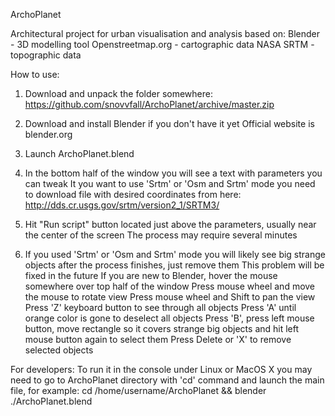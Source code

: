 ArchoPlanet

Architectural project for urban visualisation and analysis based on:
Blender - 3D modelling tool
Openstreetmap.org - cartographic data
NASA SRTM - topographic data

How to use:
1) Download and unpack the folder somewhere:
https://github.com/snovvfall/ArchoPlanet/archive/master.zip

2) Download and install Blender if you don't have it yet
Official website is blender.org

3) Launch ArchoPlanet.blend

4) In the bottom half of the window you will see a text with parameters you can tweak
It you want to use 'Srtm' or 'Osm and Srtm' mode you need to download file with desired coordinates from here: http://dds.cr.usgs.gov/srtm/version2_1/SRTM3/

5) Hit "Run script" button located just above the parameters, usually near the center of the screen
The process may require several minutes

6) If you used 'Srtm' or 'Osm and Srtm' mode you will likely see big strange objects after the process finishes, just remove them
This problem will be fixed in the future
If you are new to Blender, hover the mouse somewhere over top half of the window
Press mouse wheel and move the mouse to rotate view
Press mouse wheel and Shift to pan the view
Press 'Z' keyboard button to see through all objects
Press 'A' until orange color is gone to deselect all objects
Press 'B', press left mouse button, move rectangle so it covers strange big objects and hit left mouse button again to select them
Press Delete or 'X' to remove selected objects

For developers:
To run it in the console under Linux or MacOS X you may need to go to ArchoPlanet directory with 'cd' command and launch the main file,
for example: cd /home/username/ArchoPlanet && blender ./ArchoPlanet.blend